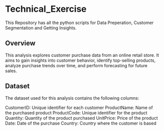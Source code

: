 # Technical_Exercise
This Repository has all the python scripts for Data Preperation, Customer Segmentation and Getting Insights.

## Overview

This analysis explores customer purchase data from an online retail store. It aims to gain insights into customer behavior, identify top-selling products, analyze purchase trends over time, and perform forecasting for future sales.

## Dataset
The dataset used for this analysis contains the following columns:

CustomerID: Unique identifier for each customer
ProductName: Name of the purchased product
ProductCode: Unique identifier for the product
Quantity: Quantity of the product purchased
UnitPrice: Price of the product
Date: Date of the purchase
Country: Country where the customer is based
